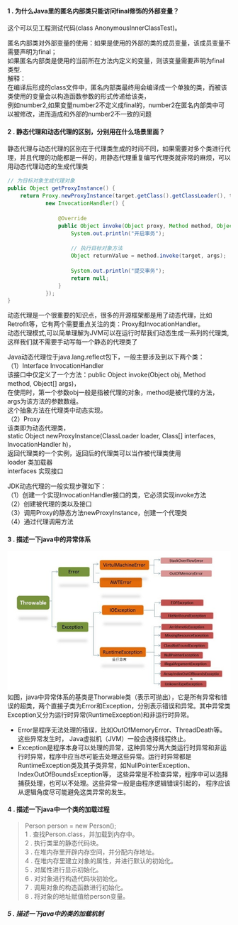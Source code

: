 #### 1 . 为什么Java里的匿名内部类只能访问final修饰的外部变量？
这个可以见工程测试代码(class AnonymousInnerClassTest)。<br>

 匿名内部类对外部变量的使用：如果是使用的外部的类的成员变量，该成员变量不需要声明为final；<br>
 如果匿名内部类是使用的当前所在方法内定义的变量，则该变量需要声明为final类型.<br>
 解释：<br>
 在编译后形成的class文件中，匿名内部类最终用会编译成一个单独的类，而被该类使用的变量会以构造函数参数的形式传递给该类，<br>
 例如number2,如果变量number2不定义成final的，number2在匿名内部类中可以被修改，进而造成和外部的number2不一致的问题<br>

#### 2 . 静态代理和动态代理的区别，分别用在什么场景里面？
 静态代理与动态代理的区别在于代理类生成的时间不同，如果需要对多个类进行代理，并且代理的功能都是一样的，用静态代理重复编写代理类就非常的麻烦，可以用动态代理动态的生成代理类
 ```java
 // 为目标对象生成代理对象
 public Object getProxyInstance() {
     return Proxy.newProxyInstance(target.getClass().getClassLoader(), target.getClass().getInterfaces(),
             new InvocationHandler() {
 
                 @Override
                 public Object invoke(Object proxy, Method method, Object[] args) throws Throwable {
                     System.out.println("开启事务");
 
                     // 执行目标对象方法
                     Object returnValue = method.invoke(target, args);
 
                     System.out.println("提交事务");
                     return null;
                 }
             });
 }
 ```
动态代理是一个很重要的知识点，很多的开源框架都是用了动态代理，比如Retrofit等，它有两个需要重点关注的类：Proxy和InvocationHandler。<br>
动态代理模式,可以简单理解为JVM可以在运行时帮我们动态生成一系列的代理类,这样我们就不需要手动写每一个静态的代理类了<br>

 Java动态代理位于java.lang.reflect包下，一般主要涉及到以下两个类：<br>
 （1）Interface InvocationHandler<br>
 该接口中仅定义了一个方法：public Object invoke(Object obj, Method method, Object[] args)，<br>
 在使用时，第一个参数obj一般是指被代理的对象，method是被代理的方法，args为该方法的参数数组。<br>
 这个抽象方法在代理类中动态实现。<br>
 （2）Proxy<br>
 该类即为动态代理类，<br>
 static Object newProxyInstance(ClassLoader loader, Class[] interfaces, InvocationHandler h)，<br>
 返回代理类的一个实例，返回后的代理类可以当作被代理类使用<br>
 loader 类加载器<br>
 interfaces 实现接口<br>
 <p>
 JDK动态代理的一般实现步骤如下：<br>
（1）创建一个实现InvocationHandler接口的类，它必须实现invoke方法<br>
（2）创建被代理的类以及接口<br>
（3）调用Proxy的静态方法newProxyInstance，创建一个代理类<br>
（4）通过代理调用方法<br>

#### 3 . 描述一下java中的异常体系
![java中的异常体系](https://github.com/liuhuan2015/AndroidReview/blob/master/interview/images/java_%E5%BC%82%E5%B8%B8.png)<br>
如图，java中异常体系的基类是Thorwable类（表示可抛出），它是所有异常和错误的超类，两个直接子类为Error和Exception，分别表示错误和异常。其中异常类Exception又分为运行时异常(RuntimeException)和非运行时异常。<br>
* Error是程序无法处理的错误，比如OutOfMemoryError、ThreadDeath等。这些异常发生时， Java虚拟机（JVM）一般会选择线程终止。
* Exception是程序本身可以处理的异常，这种异常分两大类运行时异常和非运行时异常，程序中应当尽可能去处理这些异常。运行时异常都是RuntimeException类及其子类异常，如NullPointerException、IndexOutOfBoundsException等， 这些异常是不检查异常，程序中可以选择捕获处理，也可以不处理。这些异常一般是由程序逻辑错误引起的， 程序应该从逻辑角度尽可能避免这类异常的发生。

#### 4 . 描述一下java中一个类的加载过程
>Person person = new Person();<br>
1 . 查找Person.class，并加载到内存中。<br>
2 . 执行类里的静态代码块。<br>
3 . 在堆内存里开辟内存空间，并分配内存地址。<br>
4 . 在堆内存里建立对象的属性，并进行默认的初始化。<br>
5 . 对属性进行显示初始化。<br>
6 . 对对象进行构造代码块初始化。<br>
7 . 调用对象的构造函数进行初始化。<br>
8 . 将对象的地址赋值给person变量。<br>

##### 5 . 描述一下java中的类的加载机制

